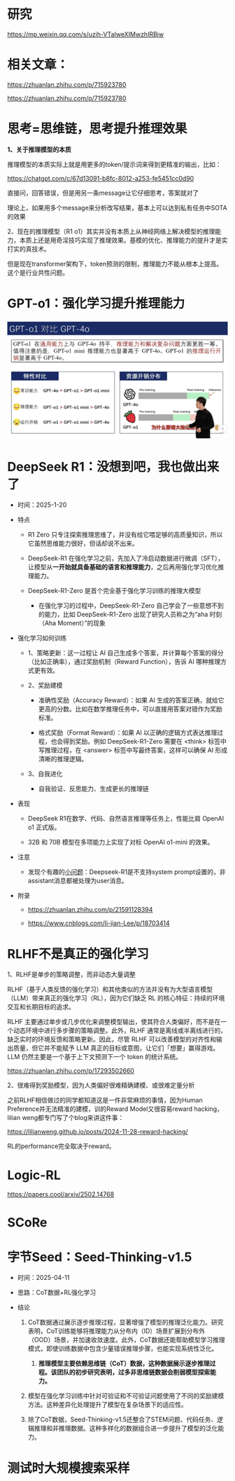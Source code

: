 # 研究

https://mp.weixin.qq.com/s/uzih-VTaIweXIMwzhIRBjw



# 相关文章：

https://zhuanlan.zhihu.com/p/715923780

https://zhuanlan.zhihu.com/p/715923780



# 思考=思维链，思考提升推理效果

**1、关于推理模型的本质**

推理模型的本质实际上就是用更多的token/提示词来得到更精准的输出，比如：

https://chatgpt.com/c/67d13091-b8fc-8012-a253-fe5451cc0d90

直接问，回答错误，但是用另一条message让它仔细思考，答案就对了

理论上，如果用多个message来分析改写结果，基本上可以达到私有任务中SOTA的效果



2、现在的推理模型（R1 o1）其实并没有本质上从神经网络上解决模型的推理能力，本质上还是用奇淫技巧实现了推理效果。基模的优化、推理能力的提升才是实打实的真技术。

但是现在transformer架构下，token预测的限制，推理能力不能从根本上提高。这个是行业共性问题。





# GPT-o1：强化学习提升推理能力

![](images/image.png)



# DeepSeek R1：没想到吧，我也做出来了

* 时间：2025-1-20

* 特点

  * R1 Zero 只专注探索推理思维了，并没有给它喂足够的高质量知识，所以它虽然思维能力很好，但话却说不出来。

  * DeepSeek-R1 在强化学习之前，先加入了冷启动数据进行微调（SFT），让模型从**一开始就具备基础的语言和推理能力**，之后再用强化学习优化推理能力。

  * DeepSeek-R1-Zero 是首个完全基于强化学习训练的推理大模型

    * 在强化学习的过程中，DeepSeek-R1-Zero 自己学会了一些意想不到的能力，比如 DeepSeek-R1-Zero 出现了研究人员称之为“aha 时刻（Aha Moment）”的现象

* 强化学习如何训练

  * 1、策略更新：这一过程让 AI 自己生成多个答案，并计算每个答案的得分（比如正确率），通过奖励机制（Reward Function），告诉 AI 哪种推理方式更有效。

  * 2、奖励建模

    * 准确性奖励（Accuracy Reward）：如果 AI 生成的答案正确，就给它更高的分数。比如在数学推理任务中，可以直接用答案对错作为奖励标准。

    * 格式奖励（Format Reward）：如果 AI 以正确的逻辑方式表达推理过程，也会得到奖励。例如 DeepSeek-R1-Zero 需要在 \<think> 标签中写推理过程，在 \<answer> 标签中写最终答案，这样可以确保 AI 形成清晰的推理逻辑。

  * 3、自我进化

    * 自我验证、反思能力、生成更长的推理链

* 表现

  * DeepSeek R1在数学、代码、自然语言推理等任务上，性能比肩 OpenAI o1 正式版。

  * 32B 和 70B 模型在多项能力上实现了对标 OpenAI o1-mini 的效果。

* 注意

  * 发现个有趣的[小问题](https://finance.sina.com.cn/tech/csj/2025-02-15/doc-inekpsyh6413762.shtml)：Deepseek-R1是不支持system prompt设置的，非assistant消息都被处理为user消息。

* 附录

  * https://zhuanlan.zhihu.com/p/21591128394

  * https://www.cnblogs.com/li-jian-Lee/p/18703414



# RLHF不是真正的强化学习

1、RLHF是单步的策略调整，而非动态大量调整

RLHF（基于人类反馈的强化学习）和其他类似的方法并没有为大型语言模型（LLM）带来真正的强化学习（RL），因为它们缺乏 RL 的核心特征：持续的环境交互和长期目标的追求。

RLHF 主要通过单步或几步优化来调整模型输出，使其符合人类偏好，而不是在一个动态环境中进行多步骤的策略调整。此外，RLHF 通常是离线或半离线进行的，缺乏实时的环境反馈和策略更新。因此，尽管 RLHF 可以改善模型的对齐性和输出质量，但它并不能赋予 LLM 真正的目标或意图，让它们「想要」赢得游戏。LLM 仍然主要是一个基于上下文预测下一个 token 的统计系统。

https://zhuanlan.zhihu.com/p/17293502660



2、很难得到奖励模型，因为人类偏好很难精确建模、或很难定量分析

之前RLHF相信做过的同学都知道这是一件非常麻烦的事情，因为Human Preference并无法精准的建模，训的Reward Model又很容易reward hacking，lilian weng都专门写了个blog来讲这件事：

https://lilianweng.github.io/posts/2024-11-28-reward-hacking/

RL的performance完全取决于reward。



# Logic-RL

https://papers.cool/arxiv/2502.14768



# SCoRe



# 字节Seed：Seed-Thinking-v1.5

* 时间：2025-04-11

* 思路：CoT数据+RL强化学习

* 结论

  1. CoT数据通过展示逐步推理过程，显著增强了模型的推理泛化能力。研究表明，CoT训练能够将推理能力从分布内（ID）场景扩展到分布外（OOD）场景，并加速收敛速度。此外，CoT数据还能帮助模型学习推理模式，即使训练数据中包含少量错误推理步骤，也能实现系统性泛化。

     1. **推理模型主要依赖思维链（CoT）数据，这种数据展示逐步推理过程。该团队的初步研究表明，过多非思维链数据会削弱模型探索能力。**

  2. 模型在强化学习训练中针对可验证和不可验证问题使用了不同的奖励建模方法。这种差异化处理提升了模型在复杂场景下的适应性。

  3. 除了CoT数据，Seed-Thinking-v1.5还整合了STEM问题、代码任务、逻辑推理和非推理数据。这种多样化的数据组合进一步提升了模型的泛化能力。







# 测试时大规模搜索采样

